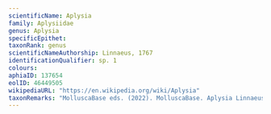 ```yaml
---
scientificName: Aplysia
family: Aplysiidae
genus: Aplysia
specificEpithet: 
taxonRank: genus
scientificNameAuthorship: Linnaeus, 1767
identificationQualifier: sp. 1
colours:
aphiaID: 137654
eolID: 46449505
wikipediaURL: "https://en.wikipedia.org/wiki/Aplysia"
taxonRemarks: "MolluscaBase eds. (2022). MolluscaBase. Aplysia Linnaeus, 1767. Accessed through: World Register of Marine Species at: https://www.marinespecies.org/aphia.php?p=taxdetails&id=137654 on 2022-02-24"
---
```

